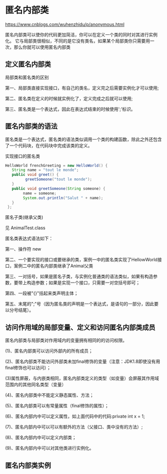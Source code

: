 # 匿名内部类
https://www.cnblogs.com/wuhenzhidu/p/anonymous.html

匿名内部类可以使你的代码更加简洁，你可以在定义一个类的同时对其进行实例化。
它与局部类很相似，不同的是它没有类名，如果某个局部类你只需要用一次，那么你就可以使用匿名内部类
## 定义匿名内部类
局部类和匿名类的区别

第一、局部类直接实现接口，有自己的类名，定义完之后需要实例化才可以使用;

第二、匿名类在定义的时候就实例化了，定义完成之后就可以使用;

第三、匿名类是一个表达式，因此在表达式结束的时候使用';'标识。
## 匿名内部类的语法
匿名类是一个表达式，匿名类的语法类似调用一个类的构建函数，除此之外还包含了一个代码块，在代码块中完成该类的定义。

实现接口的匿名类

```java
HelloWorld frenchGreeting = new HelloWorld() {
   String name = "tout le monde";
   public void greet() {
         greetSomeone("tout le monde");
   }
   public void greetSomeone(String someone) {
        name = someone;
        System.out.println("Salut " + name);
   }
 };
```

匿名子类(继承父类)

见 AnimalTest.class

匿名类表达式语法如下：

第一、操作符 new

第二、一个要实现的接口或要继承的类，案例一中的匿名类实现了HellowWorld接口，案例二中的匿名内部类继承了Animal父类

第三、一对括号，如果是匿名子类，与实例化普通类的语法类似，如果有构造参数，要带上构造参数；如果是实现一个接口，只需要一对空括号即可；

第四、一段被"{}"括起来类声明主体；

第五、末尾的";"号（因为匿名类的声明是一个表达式，是语句的一部分，因此要以分号结尾）。
## 访问作用域的局部变量、定义和访问匿名内部类成员
匿名内部类与局部类对作用域内的变量拥有相同的的访问权限。

(1)、匿名内部类可以访问外部内的所有成员；

(2)、匿名内部类不能访问外部类未加final修饰的变量（注意：JDK1.8即使没有用final修饰也可以访问）；

(3)属性屏蔽，与内嵌类相同，匿名内部类定义的类型（如变量）会屏蔽其作用域范围内的其他同名类型（变量）

(4)、匿名内部类中不能定义静态属性、方法；　

(5)、匿名内部类可以有常量属性（final修饰的属性）；

(6)、匿名内部内中可以定义属性，如上面代码中的代码:private int x = 1;

(7)、匿名内部内中可以可以有额外的方法（父接口、类中没有的方法）;

(8)、匿名内部内中可以定义内部类；

(9)、匿名内部内中可以对其他类进行实例化。
## 匿名内部类实例
